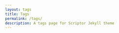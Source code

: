 ```yaml
---
layout: tags
title: Tags
permalink: /tags/
description: A tags page for Scriptor Jekyll theme
---
```

